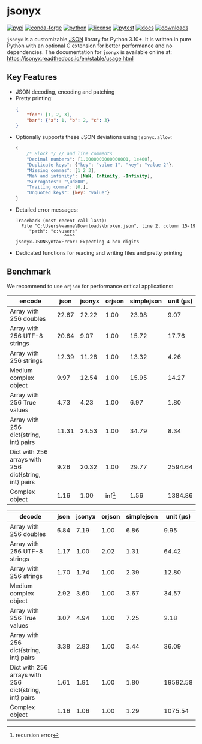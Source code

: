 # jsonyx

[![pypi](https://img.shields.io/pypi/v/jsonyx.svg)](http://pypi.org/project/jsonyx)
[![conda-forge](https://img.shields.io/conda/vn/conda-forge/jsonyx.svg)](https://anaconda.org/conda-forge/jsonyx)
[![python](https://img.shields.io/pypi/pyversions/jsonyx.svg)](http://pypi.org/project/jsonyx)
[![license](https://img.shields.io/pypi/l/jsonyx.svg)](http://pypi.org/project/jsonyx)
[![pytest](https://github.com/nineteendo/jsonyx/actions/workflows/pytest.yml/badge.svg)](https://github.com/nineteendo/jsonyx/actions/workflows/pytest.yml)
[![docs](https://readthedocs.org/projects/jsonyx/badge/?version=stable)](https://jsonyx.readthedocs.io/en/stable/?badge=stable)
[![downloads](https://img.shields.io/pypi/dm/jsonyx.svg)](http://pypi.org/project/jsonyx)

`jsonyx` is a customizable [JSON](http://json.org) library for Python 3.10+. It
is written in pure Python with an optional C extension for better performance
and no dependencies. The documentation for `jsonyx` is available online at:
https://jsonyx.readthedocs.io/en/stable/usage.html

## Key Features

- JSON decoding, encoding and patching
- Pretty printing:
    ```json
    {
        "foo": [1, 2, 3],
        "bar": {"a": 1, "b": 2, "c": 3}
    }
    ```
- Optionally supports these JSON deviations using `jsonyx.allow`:
    ```javascript
    {
        /* Block */ // and line comments
        "Decimal numbers": [1.0000000000000001, 1e400],
        "Duplicate keys": {"key": "value 1", "key": "value 2"},
        "Missing commas": [1 2 3],
        "NaN and infinity": [NaN, Infinity, -Infinity],
        "Surrogates": "\ud800",
        "Trailing comma": [0,],
        "Unquoted keys": {key: "value"}
    }
    ```
- Detailed error messages:
    ```none
    Traceback (most recent call last):
      File "C:\Users\wanne\Downloads\broken.json", line 2, column 15-19
         "path": "c:\users"
                      ^^^^
    jsonyx.JSONSyntaxError: Expecting 4 hex digits
    ```
- Dedicated functions for reading and writing files and pretty printing

## Benchmark

We recommend to use `orjson` for performance critical applications:

| encode                                                |   json |   jsonyx |   orjson |   simplejson |   unit (μs) |
|-------------------------------------------------------|--------|----------|----------|--------------|-------------|
| Array with 256 doubles                                |  22.67 |    22.22 |     1.00 |        23.98 |        9.07 |
| Array with 256 UTF-8 strings                          |  20.64 |     9.07 |     1.00 |        15.72 |       17.76 |
| Array with 256 strings                                |  12.39 |    11.28 |     1.00 |        13.32 |        4.26 |
| Medium complex object                                 |   9.97 |    12.54 |     1.00 |        15.95 |       14.27 |
| Array with 256 True values                            |   4.73 |     4.23 |     1.00 |         6.97 |        1.80 |
| Array with 256 dict{string, int} pairs                |  11.31 |    24.53 |     1.00 |        34.79 |        8.34 |
| Dict with 256 arrays with 256 dict{string, int} pairs |   9.26 |    20.32 |     1.00 |        29.77 |     2594.64 |
| Complex object                                        |   1.16 |     1.00 |  inf[^1] |         1.56 |     1384.86 |

| decode                                                |   json |   jsonyx |   orjson |   simplejson |   unit (μs) |
|-------------------------------------------------------|--------|----------|----------|--------------|-------------|
| Array with 256 doubles                                |   6.84 |     7.19 |     1.00 |         6.86 |        9.95 |
| Array with 256 UTF-8 strings                          |   1.17 |     1.00 |     2.02 |         1.31 |       64.42 |
| Array with 256 strings                                |   1.70 |     1.74 |     1.00 |         2.39 |       12.80 |
| Medium complex object                                 |   2.92 |     3.60 |     1.00 |         3.67 |       34.57 |
| Array with 256 True values                            |   3.07 |     4.94 |     1.00 |         7.25 |        2.18 |
| Array with 256 dict{string, int} pairs                |   3.38 |     2.83 |     1.00 |         3.44 |       36.09 |
| Dict with 256 arrays with 256 dict{string, int} pairs |   1.61 |     1.91 |     1.00 |         1.80 |    19592.58 |
| Complex object                                        |   1.16 |     1.06 |     1.00 |         1.29 |     1075.54 |

[^1]: recursion error